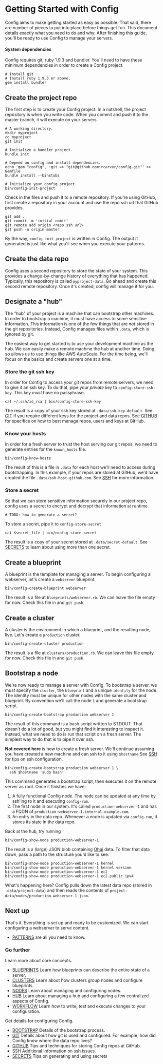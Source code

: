 # Getting Started with Config

Config aims to make getting started as easy as possible. That said,
there are number of pieces to put into place before things get fun. This
document details exactly what you need to do and why. After finishing
this guide, you'll be ready to use Config to manage your servers.

#### System dependencies

Config requires git, ruby 1.9.3 and bundler. You'll need to have these
minimum dependencies in order to create a Config project.

    # Install git
    # Install ruby 1.9.3 or above.
    gem install bundler

## Create the project repo

The first step is to create your Config project. In a nutshell, the
project repository is when you write code. When you commit and push it
to the master branch, it will execute on your servers.

    # A working directory.
    mkdir myproject
    cd myproject
    git init

    # Initialize a bundler project.
    bundle init

    # Depend on config and install dependencies.
    echo 'gem "config", :git => "git@github.com:rcarver/config.git"' >> Gemfile
    bundle install --binstubs

    # Initialize your config project.
    bin/config-init-project

Check in the files and push it to a remote repository. If you're using
GitHub, first create a repository in your account and use the repo ssh
url that GitHub provides.

    git add .
    git commit -m 'initial comit'
    git remote add origin <repo ssh url>
    git push -u origin master

By the way, `config-init-project` is written in Config. The output it
generated is just like what you'll see when you execute your patterns.

## Create the data repo

Config uses a second repository to store the state of your system. This
provides a change-by-change history of everything that has happened.
Typically, this repository is called `myproject-data`. Go ahead and
create this second remote repository. Once it's created, config will
manage it for you.

## Designate a "hub"

The "hub" of your project is a machine that can bootstrap other
machines. In order to bootstrap a machine, it must have access to some
sensitive information. This information is one of the few things that
are *not* stored in the git repositories. Instead, Config manages files
within `.data`, which is ignored by git.

The easiest way to get started is to use your development machine as the
hub. We can easily make a remote machine the hub at another time. Doing
so allows us to use things like AWS AutoScale. For the time being, we'll
focus on the basics and create servers one at a time.

### Store the git ssh key

In order for Config to access your git repos from remote servers, we
need to give it an ssh key. To do that, pipe your *private* key to
`config-store-ssh-key`. This key *must* have no passphrase.

    cat ~/.ssh/id_rsa | bin/config-store-ssh-key

The result is a copy of your ssh key stored at
`.data/ssh-key-default`. See [GIT](GIT.md) If you require different
keys for the project and data repos. See [GITHUB](GITHUB.md) for
specifics on how to best manage repos, users and keys at GitHub.

### Know your hosts

In order for a fresh server to trust the host serving our git repos, we
need to generate entries for the `known_hosts` file.

    bin/config-know-hosts

The result of this is a file in `.data` for each host we'll need to
access during bootstrapping. In this example, if your repos are stored
at GitHub, we'd have created the file `.data/ssh-host-github.com`. See
[SSH](SSH.md) for more information.

### Store a secret

So that we can store sensitive information securely in our project repo,
config uses a secret to encrypt and decrypt that information at runtime.

    # TODO: how to generate a secret?

To store a secret, pipe it to `config-store-secret`.

    cat $secret_file | bin/config-store-secret

The result is a copy of your secret stored at `.data/secret-default`.
See [SECRETS](SECRETS.md) to learn about using more than one secret.

## Create a blueprint

A blueprint is the template for managing a server. To begin configuring
a webserver, let's create a `webserver` blueprint.

    bin/config-create-blueprint webserver

The result is a file at `blueprints/webserver.rb`. We can leave the
file empty for now. Check this file in and `git push`.

## Create a cluster

A cluster is the environment in which a blueprint, and the resulting
node, live. Let's create a `production` cluster.

    bin/config-create-cluster production

The result is a file at `clusters/production.rb`. We can leave this
file empty for now. Check this file in and `git push`.

## Bootstrap a node

We're now ready to manage a server with Config. To bootstrap a server,
we must specify the `cluster`, the `blueprint` and a unique `identity`
for the node. The identity must be unique for other nodes with the same
cluster and blueprint. By convention we'll call the node `1` and
generate a bootstrap script.

    bin/config-create-bootstrap production webserver 1

The result of this command is a bash script written to STDOUT. That
doesn't do a lot of good, but you might find it interesting to inspect
it. Instead, what we need to do is run that script on a fresh server.
The simplest way to do that is to pipe it over ssh.

**Not covered here** is how to create a fresh server. We'll continue
assuming you have created a new machine and can ssh to it using
`$hostname` See [SSH](SSH.md) for tips on ssh configuration.

    bin/config-create-bootstrap production webserver 1 \
      ssh $hostname 'sudo bash'

This command generates a bootstrap script, then executes it on the
remote server as root. Once it finishes we have:

  1. A fully functional Config node. The node can be updated at any time
     by ssh'ing to it and executing `config-run`.
  2. The first node in our system. It's called `production-webserver-1`
     and has a FQDN of `production-webserver-1.internal.example.com`.
  3. An entry in the data repo. Whenever a node is updated via
     `config-run`, it stores its state in the data repo.

Back at the hub, try running

    bin/config-show-node production-webserver-1

The result is a (large) JSON blob containing
[Ohai](http://wiki.opscode.com/display/chef/Ohai) data. To filter that
data down, pass a path to the structure you'd like to see.

    bin/config-show-node production-webserver-1 kernel
    bin/config-show-node production-webserver-1 kernel.version
    bin/config-show-node production-webserver-1 ec2
    bin/config-show-node production-webserver-1 ec2.public_ipv4

What's happening here? Config pulls down the latest data repo (stored in
`.data/project-data`) and then reads the contents of
`project-data/nodes/production-webserver-1.json`.

## Next up

That's it. Everything is set up and ready to be customized. We can start
configuring a webserver to serve content.

  * [PATTERNS](PATTERNS.md) are all you need to know.

### Go further

Learn more about core concepts.

  * [BLUEPRINTS](BLUEPRINTS.md) Learn how blueprints can describe the
    entire state of a server.
  * [CLUSTERS](CLUSTERS.md) Learn about how clusters group nodes and
    configure blueprints.
  * [NODES](NODES.md) Learn about managing and configuring nodes.
  * [HUB](HUB.md) Learn about managing a hub and configuring a few
    centralized aspects of Config.
  * [WORKFLOW](WORKFLOW.md) Learn how to write, test and execute changes
    to your configuration.

Get details for configuring Config.

  * [BOOTSTRAP](BOOTSTRAP.md) Details of the bootstrap process.
  * [GIT](GIT.md) Details about how git is used and configured. For
    example, how did Config know where the data repo lives?
  * [GITHUB](GITHUB.md) Tips and techniques for storing Config repos at
    GitHub.
  * [SSH](SSH.md) Additional information on ssh issues.
  * [SECRETS](SECRETS.md) Tips on generating and using secrets

